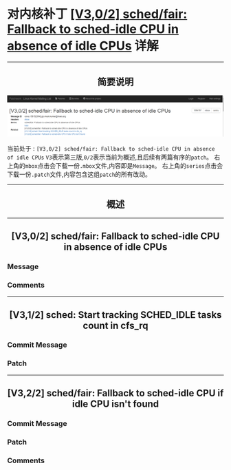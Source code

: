 # 对内核补丁 [[V3,0/2] sched/fair: Fallback to sched-idle CPU in absence of idle CPUs](https://lore.kernel.org/patchwork/cover/1094197/) 详解
-------

## <center>简要说明</center>
![head](./images/head.png)

当前处于 : `[V3,0/2] sched/fair: Fallback to sched-idle CPU in absence of idle CPUs`
`V3`表示第三版,`0/2`表示当前为概述,且后续有两篇有序的`patch`。
右上角的`mbox`点击会下载一份`.mbox`文件,内容即是`Message`。
右上角的`series`点击会下载一份`.patch`文件,内容包含这组`patch`的所有改动。

-------
## <center>概述</center>

-------
## <center> [V3,0/2] sched/fair: Fallback to sched-idle CPU in absence of idle CPUs </center>
### Message

### Comments

-------
## <center> [V3,1/2] sched: Start tracking SCHED_IDLE tasks count in cfs_rq </center>
### Commit Message

### Patch

-------
## <center> [V3,2/2] sched/fair: Fallback to sched-idle CPU if idle CPU isn't found </center>
### Commit Message

### Patch

### Comments